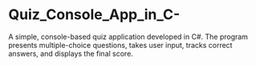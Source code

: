 # Quiz_Console_App_in_C-
A simple, console-based quiz application developed in C#. The program presents multiple-choice questions, takes user input, tracks correct answers, and displays the final score.
